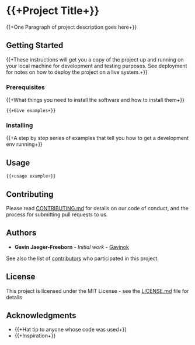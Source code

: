 # {{+Project Title+}}

{{+One Paragraph of project description goes here+}}

## Getting Started

{{+These instructions will get you a copy of the project up and running on your local machine for development and testing purposes. See deployment for notes on how to deploy the project on a live system.+}}

### Prerequisites

{{+What things you need to install the software and how to install them+}}

```
{{+Give examples+}}
```

### Installing

{{+A step by step series of examples that tell you how to get a development env running+}}

## Usage

```
{{+usage example+}}
```

## Contributing

Please read [CONTRIBUTING.md](https://github.com/your/project/contributing.md) for details on our code of conduct, and the process for submitting pull requests to us.

## Authors

* **Gavin Jaeger-Freeborn** - *Initial work* - [Gavinok](https://github.com/Gavinok)

See also the list of [contributors](https://github.com/your/project/contributors) who participated in this project.

## License

This project is licensed under the MIT License - see the [LICENSE.md](LICENSE.md) file for details

## Acknowledgments

* {{+Hat tip to anyone whose code was used+}}
* {{+Inspiration+}}
